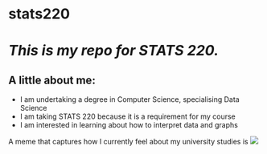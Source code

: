 # stats220

<em><h1>This is my repo for STATS 220. </h1></em>

<b><h2>A little about me:</h2></b>

- I am undertaking a degree in Computer Science, specialising Data Science
- I am taking STATS 220 because it is a requirement for my course
- I am interested in learning about how to interpret data and graphs

A meme that captures how I currently feel about my university studies is ![](https://c.tenor.com/9FVTXVpYPWUAAAAC/tenor.gif)
